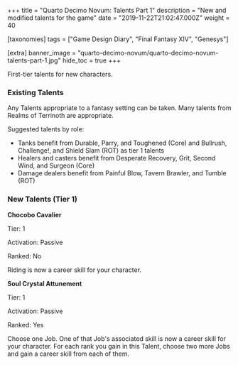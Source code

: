 +++
title = "Quarto Decimo Novum: Talents Part 1"
description = "New and modified talents for the game"
date = "2019-11-22T21:02:47.000Z"
weight = 40

[taxonomies]
tags = ["Game Design Diary", "Final Fantasy XIV", "Genesys"]

[extra]
banner_image = "quarto-decimo-novum/quarto-decimo-novum-talents-part-1.jpg"
hide_toc = true
+++

First-tier talents for new characters.

<!-- more -->

### Existing Talents

Any Talents appropriate to a fantasy setting can be taken. Many talents from Realms of Terrinoth are appropriate.

Suggested talents by role:

* Tanks benefit from Durable, Parry, and Toughened (Core) and Bullrush, Challenge!, and Shield Slam (ROT) as tier 1 talents
* Healers and casters benefit from Desperate Recovery, Grit, Second Wind, and Surgeon (Core)
* Damage dealers benefit from Painful Blow, Tavern Brawler, and Tumble (ROT)

### New Talents (Tier 1)

**Chocobo Cavalier**

Tier: 1

Activation: Passive

Ranked: No

Riding is now a career skill for your character.

**Soul Crystal Attunement**

Tier: 1

Activation: Passive

Ranked: Yes

Choose one Job. One of that Job's associated skill is now a career skill for your character. For each rank you gain in this Talent, choose two more Jobs and gain a career skill from each of them.


    